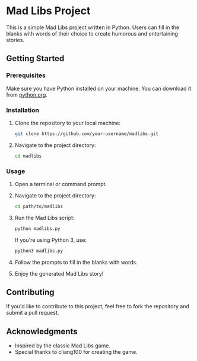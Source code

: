 # Mad Libs Project

This is a simple Mad Libs project written in Python. Users can fill in the blanks with words of their choice to create humorous and entertaining stories.

## Getting Started

### Prerequisites

Make sure you have Python installed on your machine. You can download it from [python.org](https://www.python.org/downloads/).

### Installation

1. Clone the repository to your local machine:

   ```bash
   git clone https://github.com/your-username/madlibs.git
   ```

2. Navigate to the project directory:

   ```bash
   cd madlibs
   ```

### Usage

1. Open a terminal or command prompt.

2. Navigate to the project directory:

   ```bash
   cd path/to/madlibs
   ```

3. Run the Mad Libs script:

   ```bash
   python madlibs.py
   ```

   If you're using Python 3, use:

   ```bash
   python3 madlibs.py
   ```

4. Follow the prompts to fill in the blanks with words.

5. Enjoy the generated Mad Libs story!

## Contributing

If you'd like to contribute to this project, feel free to fork the repository and submit a pull request.

## Acknowledgments

- Inspired by the classic Mad Libs game.
- Special thanks to cliang100 for creating the game.
